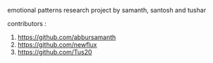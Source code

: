 emotional patterns research project
by samanth, santosh and tushar

contributors :
1. https://github.com/abbursamanth
2. https://github.com/newflux
3. https://github.com/Tus20
